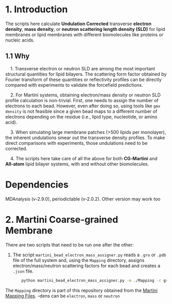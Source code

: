 # 1. Introduction
The scripts here calculate **Undulation Corrected** transverse **electron density**, **mass density**, or **neutron scattering length density (SLD)** for lipid membranes or lipid membranes with different biomolecules like proteins or nucleic acids.  

## 1.1 Why

&nbsp;&nbsp;&nbsp;&nbsp;1. Transverse electron or neutron SLD are among the most important structural quantities for lipid bilayers. The scattering form factor obtained by Fourier transform of these quantities or reflectivity profiles can be directly compared with experiments to validate the forcefield predictions.  

&nbsp;&nbsp;&nbsp;&nbsp;2. For Martini systems, obtaining electron/mass density or neutron SLD profile calculation is non-trivial. First, one needs to assign the number of electrons to each bead. However, even after doing so, using tools like `gmx density` is not feasible since a given bead maps to a different number of electrons depending on the residue (i.e., lipid type, nucleotide, or amino acid).  

&nbsp;&nbsp;&nbsp;&nbsp;3. When simulating large membrane patches (>500 lipids per monolayer), the inherent undulations smear out the transverse density profiles. To make direct comparisons with experiments, those undulations need to be corrected.  

&nbsp;&nbsp;&nbsp;&nbsp;4. The scripts here take care of all the above for both **CG‑Martini** and **All‑atom** lipid bilayer systems, with and without other biomolecules.  
# Dependencies
MDAnalysis (v-2.9.0), periodictable (v-2.0.2). Other version may work too
# 2. Martini Coarse-grained Membrane
There are two scripts that need to be run one after the other:  

1. The script `martini_bead_electron_mass_assigner.py` reads a `.gro` or `.pdb` file of the full system and, using the `Mapping` directory, assigns electron/mass/neutron scattering factors for each bead and creates a `.json` file.

```bash
       python martini_bead_electron_mass_assigner.py -m ./Mapping -c gro_file -o cg_bead_prop.json -dens electron
```

The `Mapping` directory is part of this repository obtained from the [Martini Mapping Files](https://cgmartini.nl/docs/downloads/force-field-parameters/martini2/lipidome.html). -dens can be ``electron``, ``mass`` or ``neutron``
 
